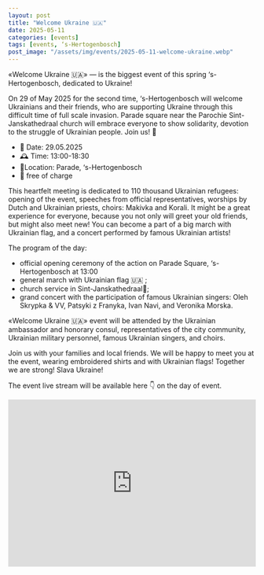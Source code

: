 ```yaml
---
layout: post
title: "Welcome Ukraine 🇺🇦"
date: 2025-05-11
categories: [events]
tags: [events, ‘s-Hertogenbosch]
post_image: "/assets/img/events/2025-05-11-welcome-ukraine.webp"
---
```


«Welcome Ukraine 🇺🇦» — is the biggest event of this spring ‘s-Hertogenbosch, dedicated to Ukraine!

On 29 of May 2025 for the second time, ‘s-Hertogenbosch will welcome Ukrainians and their friends, who are supporting Ukraine through this difficult time of full scale invasion. Parade square near the Parochie Sint-Janskathedraal church will embrace everyone to show solidarity, devotion to the struggle of Ukrainian people.
Join us! 🌻

- 📅  Date: 29.05.2025
- 🕰️ Time: 13:00-18:30
- 📍Location: Parade,  ‘s-Hertogenbosch
- 🎯 free of charge

This heartfelt meeting is dedicated to 110 thousand Ukrainian refugees: opening of the event, speeches from official representatives, worships by Dutch and Ukrainian priests, choirs: Makivka and Korali. It might be a great experience for everyone, because you not only will greet your old friends, but might also meet new! You can become a part of a big march with Ukrainian flag, and a concert performed by famous Ukrainian artists!

The program of the day:

- official opening ceremony of the action on Parade Square, ‘s-Hertogenbosch at 13:00
- general march with Ukrainian flag 🇺🇦 ;
- church service in Sint-Janskathedraal🙏;
- grand concert with the participation of famous Ukrainian singers: Oleh Skrypka & VV, Patsyki z Franyka, Ivan Navi, and Veronika Morska.

«Welcome Ukraine 🇺🇦» event will be attended by the Ukrainian ambassador and honorary consul, representatives of the city community, Ukrainian military personnel, famous Ukrainian singers, and choirs.

Join us with your families and local friends. We will be happy to meet you at the event, wearing embroidered shirts and with Ukrainian flags! Together we are strong! Slava Ukraine!

The event live stream will be available here 👇 on the day of event.
<iframe src="https://player.castr.com/live_e1d85d103a6011f08bef6379935bb298" width="100%" style="aspect-ratio: 16/9; min-height: 340px;" frameborder="0" scrolling="no" allow="autoplay" allowfullscreen  webkitallowfullscreen mozallowfullscreen oallowfullscreen msallowfullscreen>
</iframe>
